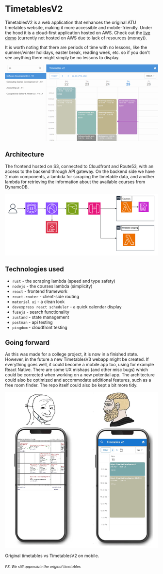 # TimetablesV2

TimetablesV2 is a web application that enhances the original ATU timetables website, making it more accessible and mobile-friendly. Under the hood it is a cloud-first application hosted on AWS. Check out the [live demo](https://timetables-v2.onrender.com/timetable/SG_KSODV_H08%2FF%2FY2%2F1%2F(B)?date=2024-04-20&view=Week) (currently not hosted on AWS due to lack of resources (money)). 
 
It is worth noting that there are periods of time with no lessons, like the summer/winter holidays, easter break, reading week, etc. so if you don't see anything there might simply be no lessons to display.
 
![timetablesv2-screenshot](images/screenshot.png)

## Architecture

The frontend hosted on S3, connected to Cloudfront and Route53, with an access to the backend through API gateway. On the backend side we have 2 main components, a lambda for scraping the timetable data, and another lambda for retrieving the information about the available courses from DynamoDB.

![architecture-diagram](images/architecture-diagram.png)
 
## Technologies used
- `rust` - the scraping lambda (speed and type safety)
- `nodejs` - the courses lambda (simplicity)
- `react` - frontend framework
- `react-router` - client-side routing
- `material ui` - a clean look
- `devexpress react scheduler` - a quick calendar display
- `fusejs` - search functionality
- `zustand` - state management
- `postman` - api testing
- `pingdom` - cloudfront testing

## Going forward

As this was made for a college project, it is now in a finished state. However, in the future a new TimetablesV3 webapp might be created. If everything goes well, it could become a mobile app too, using for example React Native. There are some UX mishaps (and other misc bugs) which could be corrected when working on a new potential app. The architecture could also be optimized and accommodate additional features, such as a free room finder. The repo itself could also be kept a bit more tidy.

![timetablesv2-meme](images/meme.png)

Original timetables vs TimetablesV2 on mobile.

<sub>*PS. We still appreciate the original timetables*</sub>
